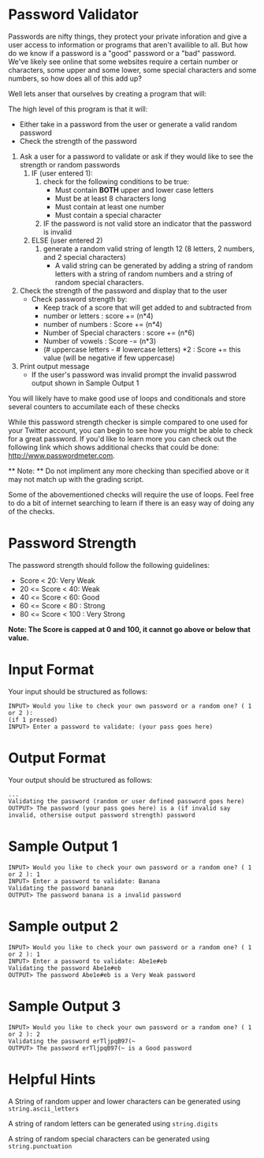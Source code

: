 # Password Validator

Passwords are nifty things, they protect your private inforation and give a user access to information or programs that aren't availible to all. But how do we know if a password is a "good" password or a "bad" password. We've likely see online that some websites require a certain number or characters, some upper and some lower, some special characters and some numbers, so how does all of this add up?

Well lets anser that ourselves by creating a program that will:

The high level of this program is that it will:
* Either take in a password from the user or generate a valid random password
* Check the strength of the password

1. Ask a user for a password to validate or ask if they would like to see the strength or random passwords
   1. IF (user entered 1):
      1. check for the following conditions to be true:
         * Must contain **BOTH** upper and lower case letters
         * Must be at least 8 characters long
         * Must contain at least one number
         * Must contain a special character
      2. IF the password is not valid store an indicator that the password is invalid
   2. ELSE (user entered 2)
      1. generate a random valid string of length 12 (8 letters, 2 numbers, and 2 special characters)
         * A valid string can be generated by adding a string of random letters with a string of random numbers and a string of random special characters.    
2. Check the strength of the password and display that to the user
   * Check password strength by:
      * Keep track of a score that will get added to and subtracted from
      * number or letters : score += (n*4)
      * number of numbers : Score += (n*4)
      * Number of Special characters : score += (n*6)
      * Number of vowels : Score -= (n*3)
      * (# uppercase letters - # lowercase letters) *2 : Score += this value (will be negative if few uppercase)
3. Print output message
   * If the user's password was invalid prompt the invalid passwrod output shown in Sample Output 1
   
  
You will likely have to make good use of loops and conditionals and store several counters to accumilate each of these checks

While this password strength checker is simple compared to one used for your Twitter account, you can begin to see how you might be able to check for a great password. If you'd like to learn more you can check out the following link which shows additional checks that could be done: http://www.passwordmeter.com.

** Note: ** Do not impliment any more checking than specified above or it may not match up with the grading script.

Some of the abovementioned checks will require the use of loops. Feel free to do a bit of internet searching to learn if there is an easy way of doing any of the checks.

# Password Strength
The password strength should follow the following guidelines:
* Score < 20: Very Weak
* 20 <= Score < 40: Weak
* 40 <= Score < 60: Good
* 60 <= Score < 80 : Strong
* 80 <= Score < 100 : Very Strong

**Note: The Score is capped at 0 and 100, it cannot go above or below that value.**

# Input Format
Your input should be structured as follows:
```
INPUT> Would you like to check your own password or a random one? ( 1 or 2 ):
(if 1 pressed)
INPUT> Enter a password to validate: (your pass goes here)
```

# Output Format
Your output should be structured as follows:
```
...
Validating the password (random or user defined password goes here)
OUTPUT> The password (your pass goes here) is a (if invalid say invalid, othersise output password strength) password
```

# Sample Output 1
```
INPUT> Would you like to check your own password or a random one? ( 1 or 2 ): 1
INPUT> Enter a password to validate: Banana
Validating the password banana
OUTPUT> The password banana is a invalid password
```

# Sample output 2
```
INPUT> Would you like to check your own password or a random one? ( 1 or 2 ): 1
INPUT> Enter a password to validate: Abe1e#eb
Validating the password Abe1e#eb
OUTPUT> The password Abe1e#eb is a Very Weak password
```

# Sample Output 3
```
INPUT> Would you like to check your own password or a random one? ( 1 or 2 ): 2
Validating the password erTljpqB97(~
OUTPUT> The password erTljpqB97(~ is a Good password
```
      
# Helpful Hints
A String of random upper and lower characters can be generated using `string.ascii_letters`

A string of random letters can be generated using `string.digits`

A string of random special characters can be generated using `string.punctuation`
